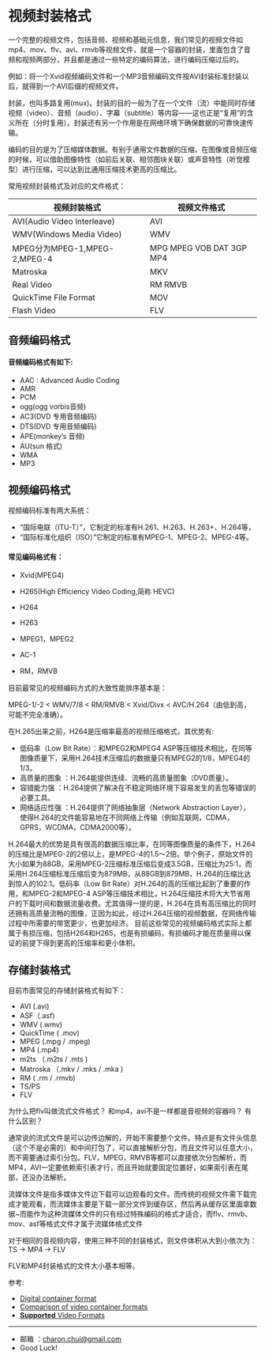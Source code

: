 视频封装格式
===

一个完整的视频文件，包括音频、视频和基础元信息，我们常见的视频文件如mp4、mov、flv、avi、rmvb等视频文件，就是一个容器的封装，里面包含了音频和视频两部分，并且都是通过一些特定的编码算法，进行编码压缩过后的。

例如：将一个Xvid视频编码文件和一个MP3音频编码文件按AVI封装标准封装以后，就得到一个AVI后缀的视频文件。

封装，也叫多路复用(mux)。封装的目的一般为了在一个文件（流）中能同时存储视频（video）、音频（audio）、字幕（subtitle）等内容——这也正是“复用”的含义所在（分时复用）。封装还有另一个作用是在网络环境下确保数据的可靠快速传输。

编码的目的是为了压缩媒体数据。有别于通用文件数据的压缩，在图像或音频压缩的时候，可以借助图像特性（如前后关联、相邻图块关联）或声音特性（听觉模型）进行压缩，可以达到比通用压缩技术更高的压缩比。

常用视频封装格式及对应的文件格式： 

 | 视频封装格式 | 视频文件格式 |
 | ------ | ------ |
 | AVI(Audio Video Interleave) | AVI |
 | WMV(Windows Media Video) | WMV |
 | MPEG分为MPEG-1,MPEG-2,MPEG-4 | MPG MPEG VOB DAT 3GP MP4 |
 | Matroska | MKV |
 | Real Video | RM RMVB |
 | QuickTime File Format | MOV |
 | Flash Video | FLV |


## 音频编码格式

#### 音频编码格式有如下:

- AAC : Advanced Audio Coding
- AMR
- PCM
- ogg(ogg vorbis音频)
- AC3(DVD 专用音频编码)
- DTS(DVD 专用音频编码)
- APE(monkey’s 音频)
- AU(sun 格式)
- WMA
- MP3 
    

## 视频编码格式

视频编码标准有两大系统：

- “国际电联（ITU-T）”，它制定的标准有H.261、H.263、H.263+、H.264等，
- “国际标准化组织（ISO）”它制定的标准有MPEG-1、MPEG-2、MPEG-4等。

#### 常见编码格式有：

- Xvid(MPEG4)

- H265(High Efficiency Video Coding,简称 HEVC)

- H264 

- H263

- MPEG1，MPEG2

- AC-1

- RM，RMVB

    

目前最常见的视频编码方式的大致性能排序基本是：

 MPEG-1/-2 < WMV/7/8 < RM/RMVB < Xvid/Divx < AVC/H.264（由低到高，可能不完全准确）。

在H.265出来之前，H264是压缩率最高的视频压缩格式，其优势有:

- 低码率（Low Bit Rate）：和MPEG2和MPEG4 ASP等压缩技术相比，在同等图像质量下，采用H.264技术压缩后的数据量只有MPEG2的1/8，MPEG4的1/3。
- 高质量的图象 ：H.264能提供连续、流畅的高质量图象（DVD质量）。
- 容错能力强   ：H.264提供了解决在不稳定网络环境下容易发生的丢包等错误的必要工具。
- 网络适应性强 ：H.264提供了网络抽象层（Network Abstraction Layer），使得H.264的文件能容易地在不同网络上传输（例如互联网，CDMA，GPRS，WCDMA，CDMA2000等）。

H.264最大的优势是具有很高的数据压缩比率，在同等图像质量的条件下，H.264的压缩比是MPEG-2的2倍以上，是MPEG-4的1.5～2倍。举个例子，原始文件的大小如果为88GB，采用MPEG-2压缩标准压缩后变成3.5GB，压缩比为25∶1，而采用H.264压缩标准压缩后变为879MB，从88GB到879MB，H.264的压缩比达到惊人的102∶1。低码率（Low Bit Rate）对H.264的高的压缩比起到了重要的作用，和MPEG-2和MPEG-4 ASP等压缩技术相比，H.264压缩技术将大大节省用户的下载时间和数据流量收费。尤其值得一提的是，H.264在具有高压缩比的同时还拥有高质量流畅的图像，正因为如此，经过H.264压缩的视频数据，在网络传输过程中所需要的带宽更少，也更加经济。
目前这些常见的视频编码格式实际上都属于有损压缩，包括H264和H265，也是有损编码，有损编码才能在质量得以保证的前提下得到更高的压缩率和更小体积。 

## 存储封装格式
目前市面常见的存储封装格式有如下：

- AVI (.avi)
- ASF（.asf)
- WMV (.wmv)
- QuickTime ( .mov)
- MPEG (.mpg / .mpeg)
- MP4 (.mp4)
- m2ts （.m2ts / .mts )
- Matroska （.mkv / .mks / .mka )
- RM ( .rm / .rmvb)
- TS/PS
- FLV



为什么把flv叫做流式文件格式？ 和mp4，avi不是一样都是音视频的容器吗？ 有什么区别？

通常说的流式文件是可以边传边解的，开始不需要整个文件。特点是有文件头信息（这个不是必需的）和中间打包了，可以直接解析分包，而且文件可以任意大小，而不需要通过索引分包。FLV，MPEG，RMVB等都可以直接依次分包解析，而MP4，AVI一定要依赖索引表才行，而且开始就要固定位置好，如果索引表在尾部，还没办法解析。

流媒体文件是指多媒体文件边下载可以边观看的文件。而传统的视频文件需下载完成才能观看，而流媒体主要是下载一部分文件到缓存区，然后再从缓存区里面拿数据~而能作为这种流媒体文件的只有经过特殊编码的格式才适合，而flv、rmvb、mov、asf等格式文件才属于流媒体格式文件

对于相同的音视频内容，使用三种不同的封装格式，则文件体积从大到小依次为：  TS -> MP4 -> FLV

 FLV和MP4封装格式的文件大小基本相等。





参考: 

- [Digital container format](https://en.wikipedia.org/wiki/Digital_container_format)
- [Comparison of video container formats](https://en.wikipedia.org/wiki/Comparison_of_video_container_formats)
- [**Supported** Video Formats](https://www.encoding.com/formats/)



---

- 邮箱 ：charon.chui@gmail.com  
- Good Luck! 

